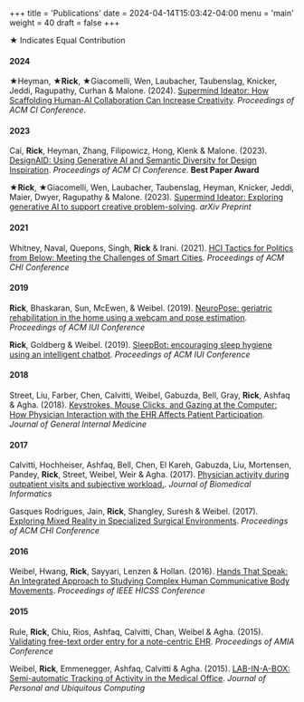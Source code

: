 +++
title = 'Publications'
date = 2024-04-14T15:03:42-04:00
menu = 'main'
weight = 40
draft = false
+++

★ Indicates Equal Contribution

#### 2024

★Heyman, ★**Rick**, ★Giacomelli, Wen, Laubacher, Taubenslag, Knicker, Jeddi, Ragupathy, Curhan & Malone. (2024). [Supermind Ideator: How Scaffolding Human-AI Collaboration Can Increase Creativity](https://doi.org/10.1145/3643562.3672611). _Proceedings of ACM CI Conference_.

#### 2023

Cai,  **Rick**, Heyman, Zhang, Filipowicz, Hong, Klenk & Malone. (2023). [DesignAID: Using Generative AI and Semantic Diversity for Design Inspiration](https://doi.org/10.1145/3582269.3615596). _Proceedings of ACM CI Conference_. **Best Paper Award**

★**Rick**, ★Giacomelli, Wen, Laubacher, Taubenslag, Heyman, Knicker, Jeddi, Maier, Dwyer, Ragupathy & Malone. (2023). [Supermind Ideator: Exploring generative AI to support creative problem-solving](https://doi.org/10.48550/arXiv.2311.01937). _arXiv Preprint_

#### 2021

Whitney, Naval, Quepons, Singh, **Rick** & Irani. (2021). [HCI Tactics for Politics from Below: Meeting the Challenges of Smart Cities](https://doi.org/10.1145/3411764.3445314). _Proceedings of ACM CHI Conference_

#### 2019

 **Rick**, Bhaskaran, Sun, McEwen, & Weibel. (2019). [NeuroPose: geriatric rehabilitation in the home using a webcam and pose estimation](https://doi.org/10.1145/3308557.3308682). _Proceedings of ACM IUI Conference_

 **Rick**, Goldberg & Weibel. (2019). [SleepBot: encouraging sleep hygiene using an intelligent chatbot](https://doi.org/10.1145/3308557.3308712). _Proceedings of ACM IUI Conference_

#### 2018

Street, Liu, Farber, Chen, Calvitti, Weibel, Gabuzda, Bell, Gray, **Rick**, Ashfaq & Agha. (2018). [Keystrokes, Mouse Clicks, and Gazing at the Computer: How Physician Interaction with the EHR Affects Patient Participation](https://doi.org/10.1007/s11606-017-4228-2). _Journal of General Internal Medicine_

#### 2017

Calvitti, Hochheiser, Ashfaq, Bell, Chen, El Kareh, Gabuzda, Liu, Mortensen, Pandey,  **Rick**, Street, Weibel, Weir & Agha. (2017). [Physician activity during outpatient visits and subjective workload.](https://doi.org/10.1016/j.jbi.2017.03.011). _Journal of Biomedical Informatics_

Gasques Rodrigues, Jain,  **Rick**, Shangley, Suresh & Weibel. (2017). [Exploring Mixed Reality in Specialized Surgical Environments](https://doi.org/10.1145/3027063.3053273). _Proceedings of ACM CHI Conference_

#### 2016

Weibel, Hwang,  **Rick**, Sayyari, Lenzen & Hollan. (2016). [Hands That Speak: An Integrated Approach to Studying Complex Human Communicative Body Movements](https://doi.org/10.1109/HICSS.2016.82). _Proceedings of IEEE HICSS Conference_

#### 2015

Rule,  **Rick**, Chiu, Rios, Ashfaq, Calvitti, Chan, Weibel & Agha. (2015). [Validating free-text order entry for a note-centric EHR](https://www.ncbi.nlm.nih.gov/pmc/articles/PMC4765684/). _Proceedings of AMIA Conference_

Weibel, **Rick**, Emmenegger, Ashfaq, Calvitti & Agha. (2015). [LAB-IN-A-BOX: Semi-automatic Tracking of Activity in the Medical Office](https://doi.org/10.1007/s00779-014-0821-0). _Journal of Personal and Ubiquitous Computing_
